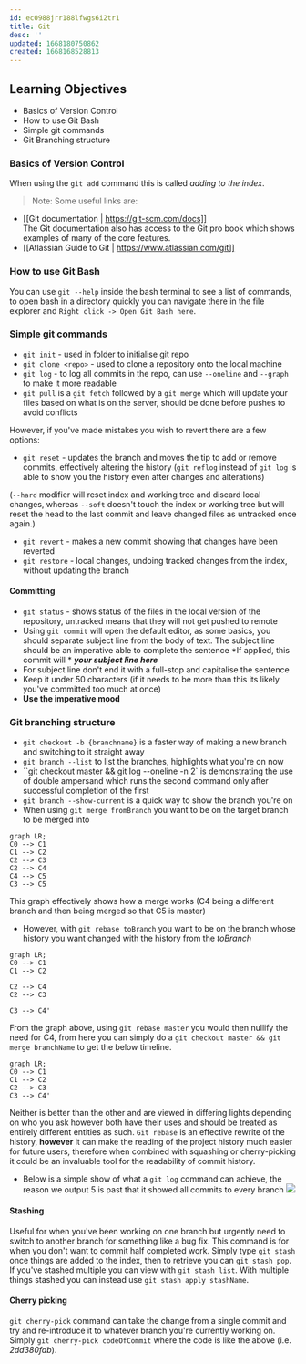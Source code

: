 ```yaml
---
id: ec0988jrr188lfwgs6i2tr1
title: Git
desc: ''
updated: 1668180750862
created: 1668168528813
---
```

## Learning Objectives
- Basics of Version Control
- How to use Git Bash
- Simple git commands
- Git Branching structure



### Basics of Version Control
When using the `git add` command this is called *adding to the index*.
> Note: Some useful links are:
- [[Git documentation | https://git-scm.com/docs]]<br>
The Git documentation also has access to the Git pro book which shows examples of many of the core features.
- [[Atlassian Guide to Git | https://www.atlassian.com/git]] 



### How to use Git Bash
You can use `git --help` inside the bash terminal to see a list of commands, to open bash in a directory quickly you can navigate there in the file explorer and `Right click -> Open Git Bash here`. <br>

### Simple git commands
- `git init` - used in folder to initialise git repo
- `git clone <repo>` - used to clone a repository onto the local machine
- `git log` - to log all commits in the repo, can use `--oneline` and `--graph` to make it more readable 
- `git pull` is a `git fetch` followed by a `git merge` which will update your files based on what is on the server, should be done before pushes to avoid conflicts

However, if you've made mistakes you wish to revert there are a few options:
- `git reset` - updates the branch and moves the tip to add or remove commits, effectively altering the history (`git reflog` instead of `git log` is able to show you the history even after changes and alterations)

(`--hard` modifier will reset index and working tree and discard local changes, whereas `--soft` doesn't touch the index or working tree but will reset the head to the last commit and leave changed files as untracked once again.)
- `git revert` - makes a new commit showing that changes have been reverted
- `git restore` - local changes, undoing tracked changes from the index, without updating the branch

#### Committing
- `git status` - shows status of the files in the local version of the repository, untracked means that they will not get pushed to remote
- Using `git commit` will open the default editor, as some basics, you should separate subject line from the body of text. The subject line should be an imperative able to complete the sentence *If applied, this commit will * ***your subject line here***
- For subject line don't end it with a full-stop and capitalise the sentence
- Keep it under 50 characters (if it needs to be more than this its likely you've committed too much at once)
- **Use the imperative mood**

### Git branching structure
- `git checkout -b {branchname}` is a faster way of making a new branch and switching to it straight away
- `git branch --list` to list the branches, highlights what you're on now
- ``git checkout master && git log --oneline -n 2` is demonstrating the use of double ampersand which runs the second command only after successful completion of the first
- `git branch --show-current` is a quick way to show the branch you're on
- When using `git merge fromBranch` you want to be on the target branch to be merged into

```mermaid
graph LR;
C0 --> C1
C1 --> C2
C2 --> C3 
C2 --> C4
C4 --> C5
C3 --> C5
```
This graph effectively shows how a merge works (C4 being a different branch and then being merged so that C5 is master)
- However, with `git rebase toBranch` you want to be on the branch whose history you want changed with the history from the *toBranch*
```mermaid
graph LR;
C0 --> C1
C1 --> C2
 
C2 --> C4
C2 --> C3

C3 --> C4'
```
From the graph above, using `git rebase master` you would then nullify the need for C4, from here you can simply do a `git checkout master && git merge branchName` to get the below timeline.
```mermaid
graph LR;
C0 --> C1
C1 --> C2
C2 --> C3
C3 --> C4'
```
Neither is better than the other and are viewed in differing lights depending on who you ask however both have their uses and should be treated as entirely different entities as such. `Git rebase` is an effective rewrite of the history, **however** it can make the reading of the project history much easier for future users, therefore when combined with squashing or cherry-picking it could be an invaluable tool for the readability of commit history.

- Below is a simple show of what a `git log` command can achieve, the reason we output 5 is past that it showed all commits to every branch
![](/assets/images/2022-11-11-14-53-39.png)


#### Stashing
Useful for when you've been working on one branch but urgently need to switch to another branch for something like a bug fix. This command is for when you don't want to commit half completed work. Simply type `git stash` once things are added to the index, then to retrieve you can `git stash pop`. If you've stashed multiple you can view with `git stash list`.
With multiple things stashed you can instead use `git stash apply stashName`.


#### Cherry picking
`git cherry-pick` command can take the change from a single commit and try and re-introduce it to whatever branch you're currently working on.
Simply `git cherry-pick codeOfCommit` where the code is like the above (i.e. *2dd380fdb*).